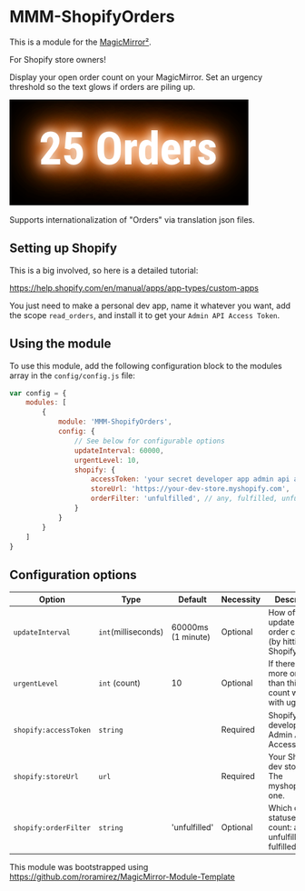 # MMM-ShopifyOrders

This is a module for the [MagicMirror²](https://github.com/MichMich/MagicMirror/).

For Shopify store owners! 

Display your open order count on your MagicMirror. Set an urgency threshold so the text glows if orders are piling up.

![A count of "25 Orders" glowing brightly, with urgency, over a black background.](https://github.com/fith/MMM-ShopifyOrders/blob/main/docs/urgency.png?raw=true)

Supports internationalization of "Orders" via translation json files.

## Setting up Shopify

This is a big involved, so here is a detailed tutorial:

https://help.shopify.com/en/manual/apps/app-types/custom-apps

You just need to make a personal dev app, name it whatever you want, add the scope `read_orders`, and install it to get your `Admin API Access Token`.

## Using the module

To use this module, add the following configuration block to the modules array in the `config/config.js` file:
```js
var config = {
	modules: [
		{
			module: 'MMM-ShopifyOrders',
			config: {
				// See below for configurable options
				updateInterval: 60000,
				urgentLevel: 10,
				shopify: {
					accessToken: 'your secret developer app admin api access token',
					storeUrl: 'https://your-dev-store.myshopify.com',
					orderFilter: 'unfulfilled', // any, fulfilled, unfulfilled, etc
				}
			}
		}
	]
}
```

## Configuration options

| Option           | Type                | Default            | Necessity | Description                                                          |
|----------------- |-------------------- |------------------- |---------- |--------------------------------------------------------------------- |
| `updateInterval` | `int`(milliseconds) | 60000ms (1 minute) | Optional  | How often to update the order count (by hitting the Shopify API).    |
| `urgentLevel`    | `int` (count)       | 10                 | Optional  | If there are more orders than this, the count will glow with ugency. |
| `shopify:accessToken` | `string`       |                    | Required  | Shopify developer app Admin API Access Token.                        |
| `shopify:storeUrl` | `url`             |                    | Required  | Your Shopify dev store url. The myshopify.com one.                   |
| `shopify:orderFilter` | `string`       | 'unfulfilled'      | Optional  | Which order statuses to count: any, unfulfilled, fulfilled           |


This module was bootstrapped using https://github.com/roramirez/MagicMirror-Module-Template